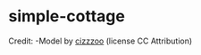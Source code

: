 # simple-cottage

Credit:
-Model by [cizzzoo](https://sketchfab.com/3d-models/medieval-house-1bea14d1a8a34b0b86a5374f256b47bf) (license CC Attribution)